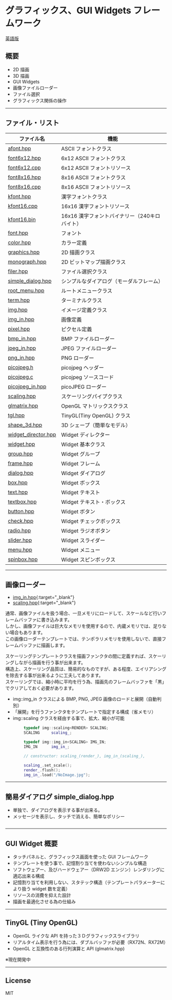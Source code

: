 グラフィックス、GUI Widgets フレームワーク
=========

[英語版](./README.txt)

## 概要

- 2D 描画
- 3D 描画
- GUI Widgets
- 画像ファイルローダー
- ファイル選択
- グラフィックス関係の操作

---

## ファイル・リスト

|ファイル名|機能|
|---|---|
|[afont.hpp](./afont.hpp)|ASCII フォントクラス|
|[font6x12.hpp](./font6x12.hpp)|6x12 ASCII フォントクラス|
|[font6x12.cpp](./font6x12.cpp)|6x12 ASCII フォントリソース|
|[font8x16.hpp](./font8x16.hpp)|8x16 ASCII フォントクラス|
|[font8x16.cpp](./font8x16.cpp)|8x16 ASCII フォントリソース|
|[kfont.hpp](./kfont.hpp)|漢字フォントクラス|
|[kfont16.cpp](./kfont16.cpp)|16x16 漢字フォントリソース|
|[kfont16.bin](./kfont16.bin)|16x16 漢字フォントバイナリー（240キロバイト）|
|[font.hpp](./font.hpp)|フォント|
|[color.hpp](./color.hpp)|カラー定義|
|[graphics.hpp](./graphics.hpp)|2D 描画クラス|
|[monograph.hpp](./monograph.hpp)|2D ビットマップ描画クラス|
|[filer.hpp](./filer.hpp)|ファイル選択クラス|
|[simple_dialog.hpp](./simple_dialog.hpp)|シンプルなダイアログ（モーダルフレーム）|
|[root_menu.hpp](./root_menu.hpp)|ルートメニュークラス|
|[term.hpp](./term.hpp)|ターミナルクラス|
|[img.hpp](./img.hpp)|イメージ定義クラス|
|[img_in.hpp](./img_in.hpp)|画像定義|
|[pixel.hpp](./pixel.hpp)|ピクセル定義|
|[bmp_in.hpp](./bmp_in.hpp)|BMP ファイルローダー|
|[jpeg_in.hpp](./jpeg_in.hpp)|JPEG ファイルローダー|
|[png_in.hpp](./png_in.hpp)|PNG ローダー|
|[picojpeg.h](./picojpeg.h)|picojpeg ヘッダー|
|[picojpeg.c](./picojpeg.c)|picojpeg ソースコード|
|[picojpeg_in.hpp](./picojpeg_in.hpp)|picoJPEG ローダー|
|[scaling.hpp](./scaling.hpp)|スケーリングパイプクラス|
|[glmatrix.hpp](./glmatrix.hpp)|OpenGL マトリックスクラス|
|[tgl.hpp](./tgl.hpp)|TinyGL(Tiny OpenGL) クラス|
|[shape_3d.hpp](./shape_3d.hpp)|3D シェープ（簡単なモデル）|
|[widget_director.hpp](./widget_director.hpp)|Widget ディレクター|
|[widget.hpp](./widget.hpp)|Widget 基本クラス|
|[group.hpp](./group.hpp)|Widget グループ|
|[frame.hpp](./frame.hpp)|Widget フレーム|
|[dialog.hpp](./dialog.hpp)|Widget ダイアログ|
|[box.hpp](./box.hpp)|Widget ボックス|
|[text.hpp](./text.hpp)|Widget テキスト|
|[textbox.hpp](./textbox.hpp)|Widget テキスト・ボックス|
|[button.hpp](./button.hpp)|Widget ボタン|
|[check.hpp](./check.hpp)|Widget チェックボックス|
|[radio.hpp](./radio.hpp)|Widget ラジオボタン|
|[slider.hpp](./slider.hpp)|Widget スライダー|
|[menu.hpp](./menu.hpp)|Widget メニュー|
|[spinbox.hpp](./spinbox.hpp)|Widget スピンボックス|
   
---

## 画像ローダー

- [img_in.hpp](./img_in.hpp){:target="_blank"}
- [scaling.hpp](./scaling.hpp){:target="_blank"}

通常、画像ファイルを扱う場合、一旦メモリにロードして、スケールなど行いフレームバッファに書き込みます。   
しかし、画像ファイルは巨大なメモリを使用するので、内蔵メモリでは、足りない場合もあります。   
この画像ローダーテンプレートでは、テンポラリメモリを使用しないで、直接フレームバッファに描画します。   
   
スケーリングテンプレートクラスを描画ファンクタの間に定義すれば、スケーリングしながら描画を行う事が出来ます。   
構造上、スケーリング品質は、簡易的なものですが、ある程度、エイリアシングを除去する事が出来るように工夫してあります。   
スケーリングでは、縮小時に平均を行う為、描画先のフレームバッファを「黒」でクリアしておく必要があります。   
   
- img::img_in クラスによる BMP, PNG, JPEG 画像のロードと展開（自動判別）
- 「展開」を行うファンクタをテンプレートで指定する構成（省メモリ）
- img::scaling クラスを経由する事で、拡大、縮小が可能

```C++
		typedef img::scaling<RENDER> SCALING;
		SCALING		scaling_;

		typedef img::img_in<SCALING> IMG_IN;
		IMG_IN		img_in_;

		// constructor: scaling_(render_), img_in_(scaling_),

		scaling_.set_scale();
		render_.flush();
		img_in_.load("/NoImage.jpg");
```

---

## 簡易ダイアログ simple_dialog.hpp

- 単独で、ダイアログを表示する事が出来る。
- メッセージを表示し、タッチで消える、簡単なポリシー

```C++

```

---

## GUI Widget 概要

- タッチパネルと、グラフィックス画面を使った GUI フレームワーク
- テンプレートを使う事で、記憶割り当てを使わないシンプルな構造
- ソフトウェアー、及びハードウェアー（DRW2D エンジン）レンダリングに適応出来る構成
- 記憶割り当てを利用しない、スタテック構造（テンプレートパラメーターにより扱う widget 数を定義）
- リソースの消費を抑えた設計
- 描画を最適化させる為の仕組み

---

## TinyGL (Tiny OpenGL)

- OpenGL ライクな API を持った３Ｄグラフィックスライブラリ
- リアルタイム表示を行う為には、ダブルバッファが必要（RX72N、RX72M）
- OpenGL と互換性のある行列演算と API (glmatrix.hpp)

※現在開発中

---
   
License
---

MIT
